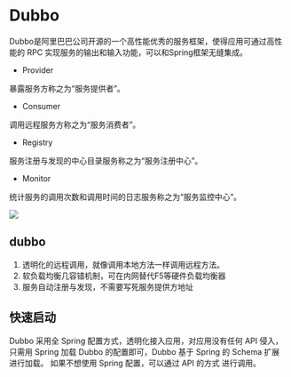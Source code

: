 
# Dubbo
Dubbo是阿里巴巴公司开源的一个高性能优秀的服务框架，使得应用可通过高性能的 RPC 实现服务的输出和输入功能，可以和Spring框架无缝集成。

- Provider

暴露服务方称之为“服务提供者”。

- Consumer

调用远程服务方称之为“服务消费者”。

- Registry

服务注册与发现的中心目录服务称之为“服务注册中心”。

- Monitor

统计服务的调用次数和调用时间的日志服务称之为“服务监控中心”。

![](https://gss1.bdstatic.com/-vo3dSag_xI4khGkpoWK1HF6hhy/baike/c0%3Dbaike80%2C5%2C5%2C80%2C26/sign=9a3d824f9b504fc2b652b85784b48c74/d01373f082025aaf111c708cfbedab64034f1a4e.jpg)

## dubbo
1. 透明化的远程调用，就像调用本地方法一样调用远程方法。
2. 软负载均衡几容错机制，可在内网替代F5等硬件负载均衡器
3. 服务自动注册与发现，不需要写死服务提供方地址

## 快速启动

Dubbo 采用全 Spring 配置方式，透明化接入应用，对应用没有任何 API 侵入，只需用 Spring 加载 Dubbo 的配置即可，Dubbo 基于 Spring 的 Schema 扩展 进行加载。
如果不想使用 Spring 配置，可以通过 API 的方式 进行调用。


